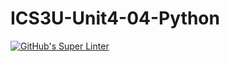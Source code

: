 # ICS3U-Unit4-04-Python

[![GitHub's Super Linter](https://github.com/Dahrio-Francois/ICS3U-Unit4-04-Python/workflows/GitHub's%20Super%20Linter/badge.svg)](https://github.com/Dahrio-Francois/ICS3U-Unit4-04-Python/actions)
